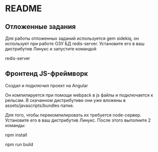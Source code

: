 # README

## Отложенные задания

Для работы отложенных заданий используется gem sidekiq, он использует при работе ОЗУ БД redis-server.
Установите его в ваш дистрибутив Линукс и запустите командой

redis-server

## Фронтенд JS-фреймворк

Создал и подключил проект на Angular

Он компилируется при помощи webpack в js файлы и подключается к рельсам. 
В скачанном дистрибутиве они уже вложены в assets/javascripts/bundles папке.

Для того, чтобы перекомпилировать их требуется node-сервер. Установите его в ваш дистрибутив Линукс.
После этого выполните 2 команды: 

npm install

npm run build